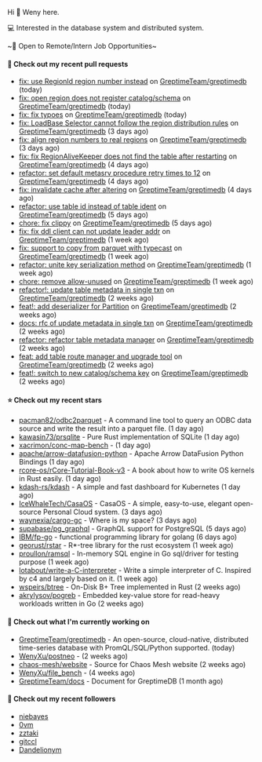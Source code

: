 Hi 👋 Weny here.

💻 Interested in the database system and distributed system.

~🍺 Open to Remote/Intern Job Opportunities~

#### 🔨 Check out my recent pull requests

- [fix: use RegionId region number instead](https://github.com/GreptimeTeam/greptimedb/pull/2273) on [GreptimeTeam/greptimedb](https://github.com/GreptimeTeam/greptimedb) (today)
- [fix: open region does not register catalog/schema](https://github.com/GreptimeTeam/greptimedb/pull/2271) on [GreptimeTeam/greptimedb](https://github.com/GreptimeTeam/greptimedb) (today)
- [fix: fix typoes](https://github.com/GreptimeTeam/greptimedb/pull/2268) on [GreptimeTeam/greptimedb](https://github.com/GreptimeTeam/greptimedb) (today)
- [fix: LoadBase Selector cannot follow the region distribution rules](https://github.com/GreptimeTeam/greptimedb/pull/2259) on [GreptimeTeam/greptimedb](https://github.com/GreptimeTeam/greptimedb) (3 days ago)
- [fix: align region numbers to real regions](https://github.com/GreptimeTeam/greptimedb/pull/2257) on [GreptimeTeam/greptimedb](https://github.com/GreptimeTeam/greptimedb) (3 days ago)
- [fix: fix RegionAliveKeeper does not find the table after restarting](https://github.com/GreptimeTeam/greptimedb/pull/2249) on [GreptimeTeam/greptimedb](https://github.com/GreptimeTeam/greptimedb) (4 days ago)
- [refactor: set default metasrv procedure retry times to 12](https://github.com/GreptimeTeam/greptimedb/pull/2242) on [GreptimeTeam/greptimedb](https://github.com/GreptimeTeam/greptimedb) (4 days ago)
- [fix: invalidate cache after altering](https://github.com/GreptimeTeam/greptimedb/pull/2239) on [GreptimeTeam/greptimedb](https://github.com/GreptimeTeam/greptimedb) (4 days ago)
- [refactor: use table id instead of table ident](https://github.com/GreptimeTeam/greptimedb/pull/2233) on [GreptimeTeam/greptimedb](https://github.com/GreptimeTeam/greptimedb) (5 days ago)
- [chore: fix clippy](https://github.com/GreptimeTeam/greptimedb/pull/2232) on [GreptimeTeam/greptimedb](https://github.com/GreptimeTeam/greptimedb) (5 days ago)
- [fix: fix ddl client can not update leader addr](https://github.com/GreptimeTeam/greptimedb/pull/2205) on [GreptimeTeam/greptimedb](https://github.com/GreptimeTeam/greptimedb) (1 week ago)
- [fix: support to copy from parquet with typecast](https://github.com/GreptimeTeam/greptimedb/pull/2201) on [GreptimeTeam/greptimedb](https://github.com/GreptimeTeam/greptimedb) (1 week ago)
- [refactor: unite key serialization method](https://github.com/GreptimeTeam/greptimedb/pull/2195) on [GreptimeTeam/greptimedb](https://github.com/GreptimeTeam/greptimedb) (1 week ago)
- [chore: remove allow-unused](https://github.com/GreptimeTeam/greptimedb/pull/2184) on [GreptimeTeam/greptimedb](https://github.com/GreptimeTeam/greptimedb) (1 week ago)
- [refactor!: update table metadata in single txn](https://github.com/GreptimeTeam/greptimedb/pull/2172) on [GreptimeTeam/greptimedb](https://github.com/GreptimeTeam/greptimedb) (2 weeks ago)
- [feat!: add deserializer for Partition](https://github.com/GreptimeTeam/greptimedb/pull/2169) on [GreptimeTeam/greptimedb](https://github.com/GreptimeTeam/greptimedb) (2 weeks ago)
- [docs: rfc of update metadata in single txn](https://github.com/GreptimeTeam/greptimedb/pull/2165) on [GreptimeTeam/greptimedb](https://github.com/GreptimeTeam/greptimedb) (2 weeks ago)
- [refactor: refactor table metadata manager](https://github.com/GreptimeTeam/greptimedb/pull/2159) on [GreptimeTeam/greptimedb](https://github.com/GreptimeTeam/greptimedb) (2 weeks ago)
- [feat: add table route manager and upgrade tool](https://github.com/GreptimeTeam/greptimedb/pull/2145) on [GreptimeTeam/greptimedb](https://github.com/GreptimeTeam/greptimedb) (2 weeks ago)
- [feat!: switch to new catalog/schema key](https://github.com/GreptimeTeam/greptimedb/pull/2140) on [GreptimeTeam/greptimedb](https://github.com/GreptimeTeam/greptimedb) (2 weeks ago)

#### ⭐ Check out my recent stars

- [pacman82/odbc2parquet](https://github.com/pacman82/odbc2parquet) - A command line tool to query an ODBC data source and write the result into a parquet file. (1 day ago)
- [kawasin73/prsqlite](https://github.com/kawasin73/prsqlite) - Pure Rust implementation of SQLite (1 day ago)
- [xacrimon/conc-map-bench](https://github.com/xacrimon/conc-map-bench) -  (1 day ago)
- [apache/arrow-datafusion-python](https://github.com/apache/arrow-datafusion-python) - Apache Arrow DataFusion Python Bindings (1 day ago)
- [rcore-os/rCore-Tutorial-Book-v3](https://github.com/rcore-os/rCore-Tutorial-Book-v3) - A book about how to write  OS kernels in Rust easily. (1 day ago)
- [kdash-rs/kdash](https://github.com/kdash-rs/kdash) - A simple and fast dashboard for Kubernetes (1 day ago)
- [IceWhaleTech/CasaOS](https://github.com/IceWhaleTech/CasaOS) - CasaOS - A simple, easy-to-use, elegant open-source Personal Cloud system. (3 days ago)
- [waynexia/cargo-gc](https://github.com/waynexia/cargo-gc) - Where is my space? (3 days ago)
- [supabase/pg_graphql](https://github.com/supabase/pg_graphql) - GraphQL support for PostgreSQL  (5 days ago)
- [IBM/fp-go](https://github.com/IBM/fp-go) - functional programming library for golang (6 days ago)
- [georust/rstar](https://github.com/georust/rstar) - R*-tree library for the rust ecosystem (1 week ago)
- [proullon/ramsql](https://github.com/proullon/ramsql) - In-memory SQL engine in Go sql/driver for testing purpose (1 week ago)
- [lotabout/write-a-C-interpreter](https://github.com/lotabout/write-a-C-interpreter) - Write a simple interpreter of C. Inspired by c4 and largely based on it. (1 week ago)
- [wspeirs/btree](https://github.com/wspeirs/btree) - On-Disk B&#43; Tree implemented in Rust (2 weeks ago)
- [akrylysov/pogreb](https://github.com/akrylysov/pogreb) - Embedded key-value store for read-heavy workloads written in Go (2 weeks ago)

#### 👷 Check out what I'm currently working on

- [GreptimeTeam/greptimedb](https://github.com/GreptimeTeam/greptimedb) - An open-source, cloud-native, distributed time-series database with PromQL/SQL/Python supported. (today)
- [WenyXu/postneo](https://github.com/WenyXu/postneo) -  (2 weeks ago)
- [chaos-mesh/website](https://github.com/chaos-mesh/website) - Source for Chaos Mesh website (2 weeks ago)
- [WenyXu/file_bench](https://github.com/WenyXu/file_bench) -  (4 weeks ago)
- [GreptimeTeam/docs](https://github.com/GreptimeTeam/docs) - Document for GreptimeDB (1 month ago)

#### 👯 Check out my recent followers

- [niebayes](https://github.com/niebayes)
- [0vm](https://github.com/0vm)
- [zztaki](https://github.com/zztaki)
- [gitccl](https://github.com/gitccl)
- [Dandelionym](https://github.com/Dandelionym)



